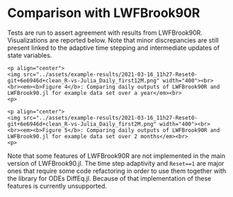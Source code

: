 # Comparison with LWFBrook90R
Tests are run to assert agreement with results from LWFBrook90R. Visualizations are reported below. Note that minor discrepancies are still present linked to the adaptive time stepping and intermediate updates of state variables.
```@raw html
<p align="center">
<img src="../assets/example-results/2021-03-16_11h27-Reset0-git+6e6946d+clean_R-vs-Julia_Daily_first12M.png" width="400"><br>
<br><em><b>Figure 4</b>: Comparing daily outputs of LWFBrook90R and LWFBrook90.jl for example data set over a year</em><br>
<p>
```
```@raw html
<p align="center">
<img src="../assets/example-results/2021-03-16_11h27-Reset0-git+6e6946d+clean_R-vs-Julia_Daily_first2M.png" width="400"><br>
<br><em><b>Figure 5</b>: Comparing daily outputs of LWFBrook90R and LWFBrook90.jl for example data set over 2 months</em><br>
<p>
```

Note that some features of LWFBrook90R are not implemented in the main version of LWFBrook90.jl. The time step adaptivity and `Reset==1` are major ones that require some code refactoring in order to use them together with the library for ODEs DiffEq.jl. Because of that implementation of these features is currently unsupported.